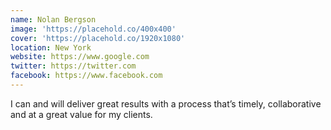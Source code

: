 ```yaml
---
name: Nolan Bergson
image: 'https://placehold.co/400x400'
cover: 'https://placehold.co/1920x1080'
location: New York
website: https://www.google.com
twitter: https://twitter.com
facebook: https://www.facebook.com
---
```

I can and will deliver great results with a process that’s timely, collaborative and at a great value for my clients.